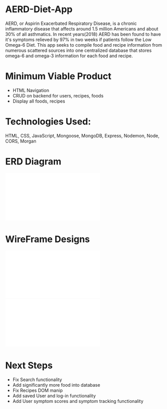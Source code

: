 # AERD-Diet-App
AERD, or Aspirin Exacerbated Respiratory Disease, is a chronic inflammatory disease that affects around 1.5 million Americans and about 30% of all asthmatics.
In recent years(2018) AERD has been found to have it's symptoms relieved by 97% in two weeks if patients follow the Low Omega-6 Diet.
This app seeks to compile food and recipe information from numerous scattered sources into one centralized database that stores omega-6 and omega-3 information for each food and recipe.

# Minimum Viable Product
- HTML Navigation
- CRUD on backend for users, recipes, foods
- Display all foods, recipes

# Technologies Used:
HTML, CSS, JavaScript, Mongoose, MongoDB, Express, Nodemon, Node, CORS, Morgan

# ERD Diagram
![ERD](images/ERD.pdf)

# WireFrame Designs
![landingPage](images/AERDlanding.pdf)
![aboutAERD](images/aboutAERD.pdf)

# Next Steps
- Fix Search functionality
- Add significantly more food into database
- Fix Recipes DOM manip
- Add saved User and log-in functionality
- Add User symptom scores and symptom tracking functionality
